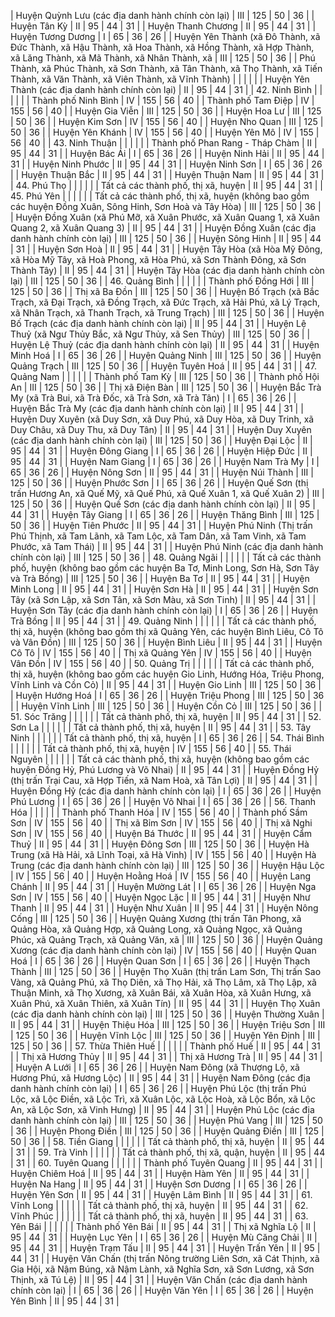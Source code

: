 | Huyện Quỳnh Lưu (các địa danh hành chính còn lại)                                                                                                                                   | III   |   125 |   50 |   36 |
| Huyện Tân Kỳ                                                                                                                                                                        | II    |    95 |   44 |   31 |
| Huyện Thanh Chương                                                                                                                                                                  | II    |    95 |   44 |   31 |
| Huyện Tương Dương                                                                                                                                                                   | I     |    65 |   36 |   26 |
| Huyện Yên Thành (xã Đô Thành, xã Đức Thành, xã Hậu Thành, xã Hoa Thành, xã Hồng Thành, xã Hợp Thành, xã Lăng Thành, xã Mã Thành, xã Nhân Thành, xã                                  | III   |   125 |   50 |   36 |
| Phú Thành, xã Phúc Thành, xã Sơn Thành, xã Tân Thành, xã Thọ Thành, xã Tiến Thành, xã Văn Thành, xã Viên Thành, xã Vĩnh Thành)   |     |     |    |    |
| Huyện Yên Thành (các địa danh hành chính còn lại)                                                                                | II  | 95  | 44 | 31 |
| 42. Ninh Bình                                                                                                                    |     |     |    |    |
| Thành phố Ninh Bình                                                                                                              | IV  | 155 | 56 | 40 |
| Thành phố Tam Điệp                                                                                                               | IV  | 155 | 56 | 40 |
| Huyện Gia Viễn                                                                                                                   | III | 125 | 50 | 36 |
| Huyện Hoa Lư                                                                                                                     | III | 125 | 50 | 36 |
| Huyện Kim Sơn                                                                                                                    | IV  | 155 | 56 | 40 |
| Huyện Nho Quan                                                                                                                   | III | 125 | 50 | 36 |
| Huyện Yên Khánh                                                                                                                  | IV  | 155 | 56 | 40 |
| Huyện Yên Mô                                                                                                                     | IV  | 155 | 56 | 40 |
| 43. Ninh Thuận                                                                                                                   |     |     |    |    |
| Thành phố Phan Rang - Tháp Chàm                                                                                                  | II  | 95  | 44 | 31 |
| Huyện Bác Ái                                                                                                                     | I   | 65  | 36 | 26 |
| Huyện Ninh Hải                                                                                                                   | II  | 95  | 44 | 31 |
| Huyện Ninh Phước                                                                                                                 | II  | 95  | 44 | 31 |
| Huyện Ninh Sơn                                                                                                                   | I   | 65  | 36 | 26 |
| Huyện Thuận Bắc                                                                                                                  | II  | 95  | 44 | 31 |
| Huyện Thuận Nam                                                                                                                  | II  | 95  | 44 | 31 |
| 44. Phú Thọ                                                                                                                      |     |     |    |    |
| Tất cả các thành phố, thị xã, huyện                                                                                              | II  | 95  | 44 | 31 |
| 45. Phú Yên                                                                                                                      |     |     |    |    |
| Tất cả các thành phố, thị xã, huyện (không bao gồm các huyện Đồng Xuân, Sông Hinh, Sơn Hoà và Tây Hòa)                           | III | 125 | 50 | 36 |
| Huyện Đồng Xuân (xã Phú Mỡ, xã Xuân Phước, xã Xuân Quang 1, xã Xuân Quang 2, xã Xuân Quang 3)                                    | II  | 95  | 44 | 31 |
| Huyện Đồng Xuân (các địa danh hành chính còn lại)                                                                                | III | 125 | 50 | 36 |
| Huyện Sông Hinh                                                                                                                  | II  | 95  | 44 | 31 |
| Huyện Sơn Hoà                                                                                                                    | II  | 95  | 44 | 31 |
| Huyện Tây Hòa (xã Hòa Mỹ Đông, xã Hòa Mỹ Tây, xã Hoà Phong, xã Hòa Phú, xã Sơn Thành Đông, xã Sơn Thành Tây)                                     | II   | 95   | 44   | 31   |
| Huyện Tây Hòa (các địa danh hành chính còn lại)                                                                                                  | III  | 125  | 50   | 36   |
| 46. Quảng Bình                                                                                                                                   |      |      |      |      |
| Thành phố Đồng Hới                                                                                                                               | III  | 125  | 50   | 36   |
| Thị xã Ba Đồn                                                                                                                                    | III  | 125  | 50   | 36   |
| Huyện Bố Trạch (xã Bắc Trạch, xã Đại Trạch, xã Đồng Trạch, xã Đức Trạch, xã Hải Phú, xã Lý Trạch, xã Nhân Trạch, xã Thanh Trạch, xã Trung Trạch) | III  | 125  | 50   | 36   |
| Huyện Bố Trạch (các địa danh hành chính còn lại)                                                                                                 | II   | 95   | 44   | 31   |
| Huyện Lệ Thuỷ (xã Ngư Thủy Bắc, xã Ngư Thủy, xã Sen Thủy)                                                                                        | III  | 125  | 50   | 36   |
| Huyện Lệ Thuỷ (các địa danh hành chính còn lại)                                                                                                  | II   | 95   | 44   | 31   |
| Huyện Minh Hoá                                                                                                                                   | I    | 65   | 36   | 26   |
| Huyện Quảng Ninh                                                                                                                                 | III  | 125  | 50   | 36   |
| Huyện Quảng Trạch                                                                                                                                | III  | 125  | 50   | 36   |
| Huyện Tuyên Hoá                                                                                                                                  | II   | 95   | 44   | 31   |
| 47. Quảng Nam                                                                                                                                    |      |      |      |      |
| Thành phố Tam Kỳ                                                                                                                                 | III  | 125  | 50   | 36   |
| Thành phố Hội An                                                                                                                                 | III  | 125  | 50   | 36   |
| Thị xã Điện Bàn                                                                                                                                  | III  | 125  | 50   | 36   |
| Huyện Bắc Trà My (xã Trà Bui, xã Trà Đốc, xã Trà Sơn, xã Trà Tân)                                                                                | I    | 65   | 36   | 26   |
| Huyện Bắc Trà My (các địa danh hành chính còn lại)                                                                                               | II   | 95   | 44   | 31   |
| Huyện Duy Xuyên (xã Duy Sơn, xã Duy Phú, xã Duy Hòa, xã Duy Trinh, xã Duy Châu, xã Duy Thu, xã Duy Tân)                                          | II   | 95   | 44   | 31   |
| Huyện Duy Xuyên (các địa danh hành chính còn lại)                                                                                                | III  | 125  | 50   | 36   |
| Huyện Đại Lộc                                                                                                                                    | II   | 95   | 44   | 31   |
| Huyện Đông Giang                                                                                                                                 | I    | 65   | 36   | 26   |
| Huyện Hiệp Đức                                                                                                                                   | II   | 95   | 44   | 31   |
| Huyện Nam Giang                                                                                                  | I   | 65   | 36   | 26   |
| Huyện Nam Trà My                                                                                                 | I   | 65   | 36   | 26   |
| Huyện Nông Sơn                                                                                                   | II  | 95   | 44   | 31   |
| Huyện Núi Thành                                                                                                  | III | 125  | 50   | 36   |
| Huyện Phước Sơn                                                                                                  | I   | 65   | 36   | 26   |
| Huyện Quế Sơn (thị trấn Hương An, xã Quế Mỹ, xã Quế Phú, xã Quế Xuân 1, xã Quế Xuân 2)                           | III | 125  | 50   | 36   |
| Huyện Quế Sơn (các địa danh hành chính còn lại)                                                                  | II  | 95   | 44   | 31   |
| Huyện Tây Giang                                                                                                  | I   | 65   | 36   | 26   |
| Huyện Thăng Bình                                                                                                 | III | 125  | 50   | 36   |
| Huyện Tiên Phước                                                                                                 | II  | 95   | 44   | 31   |
| Huyện Phú Ninh (Thị trấn Phú Thịnh, xã Tam Lãnh, xã Tam Lộc, xã Tam Dân, xã Tam Vinh, xã Tam Phước, xã Tam Thái) | II  | 95   | 44   | 31   |
| Huyện Phú Ninh (các địa danh hành chính còn lại)                                                                 | III | 125  | 50   | 36   |
| 48. Quảng Ngãi                                                                                                   |     |      |      |      |
| Tất cả các thành phố, huyện (không bao gồm các huyện Ba Tơ, Minh Long, Sơn Hà, Sơn Tây và Trà Bồng)              | III | 125  | 50   | 36   |
| Huyện Ba Tơ                                                                                                      | II  | 95   | 44   | 31   |
| Huyện Minh Long                                                                                                  | II  | 95   | 44   | 31   |
| Huyện Sơn Hà                                                                                                     | II  | 95   | 44   | 31   |
| Huyện Sơn Tây (xã Sơn Lập, xã Sơn Tân, xã Sơn Màu, xã Sơn Tinh)                                                  | II  | 95   | 44   | 31   |
| Huyện Sơn Tây (các địa danh hành chính còn lại)                                                                  | I   | 65   | 36   | 26   |
| Huyện Trà Bồng                                                                                                   | II  | 95   | 44   | 31   |
| 49. Quảng Ninh                                                                                                   |     |      |      |      |
| Tất cả các thành phố, thị xã, huyện (không bao gồm thị xã Quảng Yên, các huyện Bình Liêu, Cô Tô và Vân Đồn)      | III | 125  | 50   | 36   |
| Huyện Bình Liêu                                                                                                  | II  | 95   | 44   | 31   |
| Huyện Cô Tô                                                                                                      | IV  | 155  | 56   | 40   |
| Thị xã Quảng Yên                                                                                                 | IV  | 155  | 56   | 40   |
| Huyện Vân Đồn                                                                                                       | IV   | 155   | 56   | 40   |
| 50. Quảng Trị                                                                                                       |      |       |      |      |
| Tất cả các thành phố, thị xã, huyện (không bao gồm các huyện Gio Linh, Hướng Hóa, Triệu Phong, Vĩnh Linh và Cồn Cỏ) | II   | 95    | 44   | 31   |
| Huyện Gio Linh                                                                                                      | III  | 125   | 50   | 36   |
| Huyện Hướng Hoá                                                                                                     | I    | 65    | 36   | 26   |
| Huyện Triệu Phong                                                                                                   | III  | 125   | 50   | 36   |
| Huyện Vĩnh Linh                                                                                                     | III  | 125   | 50   | 36   |
| Huyện Cồn Cỏ                                                                                                        | III  | 125   | 50   | 36   |
| 51. Sóc Trăng                                                                                                       |      |       |      |      |
| Tất cả thành phố, thị xã, huyện                                                                                     | II   | 95    | 44   | 31   |
| 52. Sơn La                                                                                                          |      |       |      |      |
| Tất cả thành phố, thị xã, huyện                                                                                     | II   | 95    | 44   | 31   |
| 53. Tây Ninh                                                                                                        |      |       |      |      |
| Tất cả thành phố, thị xã, huyện                                                                                     | I    | 65    | 36   | 26   |
| 54. Thái Bình                                                                                                       |      |       |      |      |
| Tất cả thành phố, thị xã, huyện                                                                                     | IV   | 155   | 56   | 40   |
| 55. Thái Nguyên                                                                                                     |      |       |      |      |
| Tất cả các thành phố, thị xã, huyện (không bao gồm các huyện Đồng Hỷ, Phú Lương và Võ Nhai)                         | II   | 95    | 44   | 31   |
| Huyện Đồng Hỷ (thị trấn Trại Cau, xã Hợp Tiến, xã Nam Hoà, xã Tân Lợi)                                              | II   | 95    | 44   | 31   |
| Huyện Đồng Hỷ (các địa danh hành chính còn lại)                                                                     | I    | 65    | 36   | 26   |
| Huyện Phú Lương                                                                                                     | I    | 65    | 36   | 26   |
| Huyện Võ Nhai                                                                                                       | I    | 65    | 36   | 26   |
| 56. Thanh Hóa                                                                                                       |      |       |      |      |
| Thành phố Thanh Hóa                                                                                                 | IV   | 155   | 56   | 40   |
| Thành phố Sầm Sơn                                                                                                   | IV   | 155   | 56   | 40   |
| Thị xã Bỉm Sơn                                                                                                      | IV   | 155   | 56   | 40   |
| Thị xã Nghi Sơn                                                                                                     | IV   | 155   | 56   | 40   |
| Huyện Bá Thước                                                                                                      | II   | 95    | 44   | 31   |
| Huyện Cẩm Thuỷ                                                                                                      | II   | 95    | 44   | 31   |
| Huyện Đông Sơn                                                                                                                                                                                                                    | III   | 125   | 50   | 36   |
| Huyện Hà Trung (xã Hà Hải, xã Lĩnh Toại, xã Hà Vinh)                                                                                                                                                                              | IV    | 155   | 56   | 40   |
| Huyện Hà Trung (các địa danh hành chính còn lại)                                                                                                                                                                                  | III   | 125   | 50   | 36   |
| Huyện Hậu Lộc                                                                                                                                                                                                                     | IV    | 155   | 56   | 40   |
| Huyện Hoằng Hoá                                                                                                                                                                                                                   | IV    | 155   | 56   | 40   |
| Huyện Lang Chánh                                                                                                                                                                                                                  | II    | 95    | 44   | 31   |
| Huyện Mường Lát                                                                                                                                                                                                                   | I     | 65    | 36   | 26   |
| Huyện Nga Sơn                                                                                                                                                                                                                     | IV    | 155   | 56   | 40   |
| Huyện Ngọc Lặc                                                                                                                                                                                                                    | II    | 95    | 44   | 31   |
| Huyện Như Thanh                                                                                                                                                                                                                   | II    | 95    | 44   | 31   |
| Huyện Như Xuân                                                                                                                                                                                                                    | II    | 95    | 44   | 31   |
| Huyện Nông Cống                                                                                                                                                                                                                   | III   | 125   | 50   | 36   |
| Huyện Quảng Xương (thị trấn Tân Phong, xã Quảng Hòa, xã Quảng Hợp, xã Quảng Long, xã Quảng Ngọc, xã Quảng Phúc, xã Quảng Trạch, xã Quảng Văn, xã                                                                                  | III   | 125   | 50   | 36   |
| Huyện Quảng Xương (các địa danh hành chính còn lại)                                                                                                                                                                               | IV    | 155   | 56   | 40   |
| Huyện Quan Hoá                                                                                                                                                                                                                    | I     | 65    | 36   | 26   |
| Huyện Quan Sơn                                                                                                                                                                                                                    | I     | 65    | 36   | 26   |
| Huyện Thạch Thành                                                                                                                                                                                                                 | III   | 125   | 50   | 36   |
| Huyện Thọ Xuân (thị trấn Lam Sơn, Thị trấn Sao Vàng, xã Quảng Phú, xã Thọ Diên, xã Thọ Hải, xã Thọ Lâm, xã Thọ Lập, xã Thuận Minh, xã Thọ Xương, xã Xuân Bái, xã Xuân Hòa, xã Xuân Hưng, xã Xuân Phú, xã Xuân Thiên, xã Xuân Tín) | II    | 95    | 44   | 31   |
| Huyện Thọ Xuân (các địa danh hành chính còn lại)                                                                                                                                                                                  | III   | 125   | 50   | 36   |
| Huyện Thường Xuân                                                                                                                                                                                                                 | II    | 95    | 44   | 31   |
| Huyện Thiệu Hóa                                                                                                                                                                                                                   | III   | 125   | 50   | 36   |
| Huyện Triệu Sơn                                                                                                                                                                                                                   | III   | 125   | 50   | 36   |
| Huyện Vĩnh Lộc                                                                                                                                                                                                                    | III   | 125   | 50   | 36   |
| Huyện Yên Định                                                                                                                                                                                                                    | III   | 125   | 50   | 36   |
| 57. Thừa Thiên Huế                                                                                                                                                                                                                |       |       |      |      |
| Thành phố Huế                                                                                                                       | II   | 95   | 44   | 31   |
| Thị xã Hương Thủy                                                                                                                   | II   | 95   | 44   | 31   |
| Thị xã Hương Trà                                                                                                                    | II   | 95   | 44   | 31   |
| Huyện A Lưới                                                                                                                        | I    | 65   | 36   | 26   |
| Huyện Nam Đông (xã Thượng Lộ, xã Hương Phú, xã Hương Lộc)                                                                           | II   | 95   | 44   | 31   |
| Huyện Nam Đông (các địa danh hành chính còn lại)                                                                                    | I    | 65   | 36   | 26   |
| Huyện Phú Lộc (thị trấn Phú Lộc, xã Lộc Điền, xã Lộc Trì, xã Xuân Lộc, xã Lộc Hoà, xã Lộc Bổn, xã Lộc An, xã Lộc Sơn, xã Vinh Hưng) | II   | 95   | 44   | 31   |
| Huyện Phú Lộc (các địa danh hành chính còn lại)                                                                                     | III  | 125  | 50   | 36   |
| Huyện Phú Vang                                                                                                                      | III  | 125  | 50   | 36   |
| Huyện Phong Điền                                                                                                                    | III  | 125  | 50   | 36   |
| Huyện Quảng Điền                                                                                                                    | III  | 125  | 50   | 36   |
| 58. Tiền Giang                                                                                                                      |      |      |      |      |
| Tất cả thành phố, thị xã, huyện                                                                                                     | II   | 95   | 44   | 31   |
| 59. Trà Vinh                                                                                                                        |      |      |      |      |
| Tất cả thành phố, thị xã, quận, huyện                                                                                               | II   | 95   | 44   | 31   |
| 60. Tuyên Quang                                                                                                                     |      |      |      |      |
| Thành phố Tuyên Quang                                                                                                               | II   | 95   | 44   | 31   |
| Huyện Chiêm Hoá                                                                                                                     | II   | 95   | 44   | 31   |
| Huyện Hàm Yên                                                                                                                       | II   | 95   | 44   | 31   |
| Huyện Na Hang                                                                                                                       | II   | 95   | 44   | 31   |
| Huyện Sơn Dương                                                                                                                     | I    | 65   | 36   | 26   |
| Huyện Yên Sơn                                                                                                                       | II   | 95   | 44   | 31   |
| Huyện Lâm Bình                                                                                                                      | II   | 95   | 44   | 31   |
| 61. Vĩnh Long                                                                                                                       |      |      |      |      |
| Tất cả thành phố, thị xã, huyện                                                                                                     | II   | 95   | 44   | 31   |
| 62. Vĩnh Phúc                                                                                                                       |      |      |      |      |
| Tất cả thành phố, thị xã, huyện                                                                                                     | II   | 95   | 44   | 31   |
| 63. Yên Bái                                                                                                                         |      |      |      |      |
| Thành phố Yên Bái                                                                                                                   | II   | 95   | 44   | 31   |
| Thị xã Nghĩa Lộ                                                                                                                     | II   | 95   | 44   | 31   |
| Huyện Lục Yên                                                                                                                                          | I   |   65 |   36 |   26 |
| Huyện Mù Căng Chải                                                                                                                                     | II  |   95 |   44 |   31 |
| Huyện Trạm Tấu                                                                                                                                         | II  |   95 |   44 |   31 |
| Huyện Trấn Yên                                                                                                                                         | II  |   95 |   44 |   31 |
| Huyện Văn Chấn (thị trấn Nông trường Liên Sơn, xã Cát Thịnh, xã Gia Hội, xã Nậm Búng, xã Nậm Lành, xã Nghĩa Sơn, xã Sơn Lương, xã Sơn Thịnh, xã Tú Lệ) | II  |   95 |   44 |   31 |
| Huyện Văn Chấn (các địa danh hành chính còn lại)                                                                                                       | I   |   65 |   36 |   26 |
| Huyện Văn Yên                                                                                                                                          | I   |   65 |   36 |   26 |
| Huyện Yên Bình                                                                                                                                         | II  |   95 |   44 |   31 |